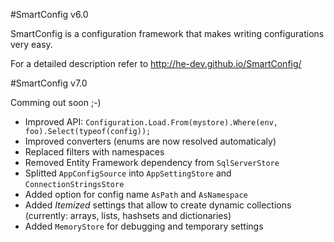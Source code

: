 #SmartConfig v6.0

SmartConfig is a configuration framework that makes writing configurations very easy.

For a detailed description refer to http://he-dev.github.io/SmartConfig/

#SmartConfig v7.0

Comming out soon ;-)

- Improved API: `Configuration.Load.From(mystore).Where(env, foo).Select(typeof(config));`
- Improved converters (enums are now resolved automaticaly)
- Replaced filters with namespaces
- Removed Entity Framework dependency from `SqlServerStore`
- Splitted `AppConfigSource` into `AppSettingStore` and `ConnectionStringsStore`
- Added option for config name `AsPath` and `AsNamespace`
- Added *Itemized* settings that allow to create dynamic collections (currently: arrays, lists, hashsets and dictionaries)
- Added `MemoryStore` for debugging and temporary settings
